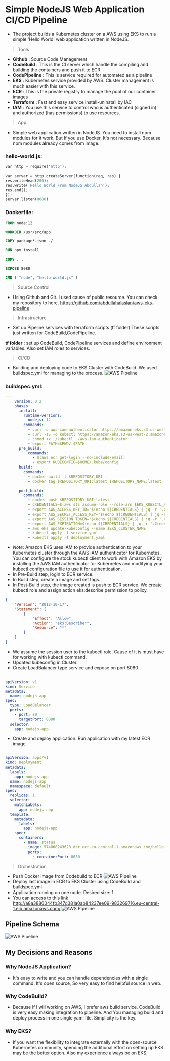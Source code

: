 # Simple NodeJS Web Application CI/CD Pipeline

- The project builds a Kubernetes cluster on a AWS using EKS to run a simple 'Hello World' web application written in NodeJS.

 > Tools

- **Github** : Source Code Management
- **CodeBuild** : This is the CI server which handle the compiling and building the containers and push it to ECR
- **CodePipeline** : This is service required for automated as a pipeline 
- **EKS** : Kubernetes service provided by AWS. Cluster management is much easier with this service. 
- **ECR** : This is the private registry to manage the pool of our container images 
- **Terraform** : Fast and easy service install-uninstall by IAC 
- **IAM** : You use this service to control who is authenticated (signed in) and authorized (has permissions) to use resources.           

> App

- Simple web application written in NodeJS. You need to install npm modules for it work. But If you use Docker, It's not necessary. Because npm modules already comes from image.
### hello-world.js:
```python
var http = require('http');

var server = http.createServer(function(req, res) {
res.writeHead(200);
res.write('Hello World From NodeJS Abdullah');
res.end();
});
server.listen(8080)
```
### Dockerfile:

```Dockerfile
FROM node:12

WORKDIR /usr/src/app

COPY package*.json ./

RUN npm install

COPY . .

EXPOSE 8080

CMD [ "node", "hello-world.js" ]
```

> Source Control

- Using Github and Git. I used cause of public resource. You can check my repository to here. https://github.com/abdullahalaslan/aws-eks-pipeline

> Infrastructure

- Set up Pipeline services with terraform scripts (tf folder).These scripts just written for CodeBuild,CodePipeline.
 
 **tf folder** : set up CodeBuild, CodePipeline services and define environment variables. Also set IAM roles to services. 

> CI/CD

- Building and deploying code to EKS Cluster with CodeBuild. We used buildspec.yml for managing to the process.
![AWS Pipeline](pipeline.png "My Cluster")
### buildspec.yml:

```yaml
---
    version: 0.2
    phases:
      install:
        runtime-versions:
          nodejs: 12
        commands:
          - curl -o aws-iam-authenticator https://amazon-eks.s3.us-west-2.amazonaws.com/1.18.9/2020-11-02/bin/linux/amd64/aws-iam-authenticator
          - curl -sS -o kubectl https://amazon-eks.s3-us-west-2.amazonaws.com/1.14.6/2019-08-22/bin/linux/amd64/kubectl
          - chmod +x ./kubectl ./aws-iam-authenticator
          - export PATH=$PWD/:$PATH
      pre_build:
          commands:
            - $(aws ecr get-login --no-include-email)
            - export KUBECONFIG=$HOME/.kube/config
      build:
        commands:
          - docker build -t $REPOSITORY_URI .
          - docker tag $REPOSITORY_URI:latest $REPOSITORY_NAME:latest
    
      post_build:
        commands:
          - docker push $REPOSITORY_URI:latest
          - CREDENTIALS=$(aws sts assume-role --role-arn $EKS_KUBECTL_ROLE_ARN --role-session-name Case-User --duration-seconds 900)
          - export AWS_ACCESS_KEY_ID="$(echo ${CREDENTIALS} | jq -r '.Credentials.AccessKeyId')"
          - export AWS_SECRET_ACCESS_KEY="$(echo ${CREDENTIALS} | jq -r '.Credentials.SecretAccessKey')"
          - export AWS_SESSION_TOKEN="$(echo ${CREDENTIALS} | jq -r '.Credentials.SessionToken')"
          - export AWS_EXPIRATION=$(echo ${CREDENTIALS} | jq -r '.Credentials.Expiration')
          - aws eks update-kubeconfig --name $EKS_CLUSTER_NAME
          - kubectl apply -f service.yaml
          - kubectl apply -f deployment.yaml
```
- *Note*: Amazon EKS uses IAM to provide authentication to your Kubernetes cluster through the AWS IAM authenticator for Kubernetes. You can configure the stock kubectl client to work with Amazon EKS by installing the AWS IAM authenticator for Kubernetes and modifying your kubectl configuration file to use it for authentication.
- In Pre-Build step, login to ECR service.
- In Build step, create a image and set tags.
- In Post-Build step, the image created is push to ECR service.
We create kubectl role and assign action eks:describe permission to policy.
```json
{
    "Version": "2012-10-17",
    "Statement": [
        {
            "Effect": "Allow",
            "Action": "eks:Describe*",
            "Resource": "*"
        }
    ]
}
```
- We assume  the session user to the kubectl role. Cause of it is must have for working with kubectl command.
- Updated kubeconfig in Cluster.
- Create LoadBalancer type service and expose on port 8080
```yaml
---
apiVersion: v1
kind: Service
metadata:
  name: nodejs-app
spec:
  type: LoadBalancer
  ports:
    - port: 80
      targetPort: 8080
  selector:
    app: nodejs-app
```
- Create and deploy application. Run application with my latest ECR image.
```yaml
---
apiVersion: apps/v1
kind: Deployment
metadata:
  labels:
    app: nodejs-app
  name: nodejs-app
  namespace: default
spec:
  replicas: 1
  selector:
    matchLabels:
      app: nodejs-app
  template:
    metadata:
      labels:
        app: nodejs-app
    spec:
      containers:
        - name: status
          image: 574868243623.dkr.ecr.eu-central-1.amazonaws.com/hello-ecrrepository:latest
          ports:
            - containerPort: 8080
```

> Orchestration

- Push Docker image from Codebuild to ECR
![AWS Pipeline](ecr.png "my ecr repo")
- Deploy last image in ECR to EKS Cluster using CodeBuild and buildspec.yml
- Application running on one node. Desired size: 1
- You can access to this link http://a8a3886044fb347d381a0ab84237ee09-983269716.eu-central-1.elb.amazonaws.com/
![AWS Pipeline](ekscluster.png "My Cluster")

## Pipeline Schema

![AWS Pipeline](cicd.png "pipeline")

## My Decisions and Reasons

### Why NodeJS Application?

- It's easy to write and you can handle dependencies with a single command. It's open source, So very easy to find helpful source in web.
### Why CodeBuild?

- Because If I will working on AWS, I prefer aws build service. CodeBuild is very easy making integration to pipeline. And You managing build and deploy process in one single yaml file. Simplicity is the key.

### Why EKS?

- If you want the flexibility to integrate externally with the open-source Kubernetes community, spending the additional effort on setting up EKS may be the better option. Also my experience always be on EKS. 